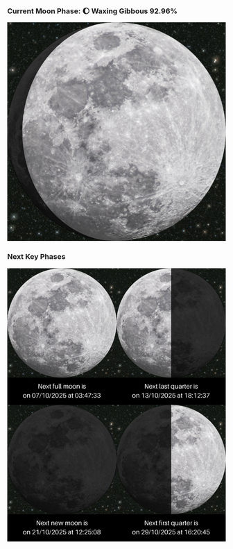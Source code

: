 ### Current Moon Phase: 🌔 Waxing Gibbous 92.96%
![Moon Phase](moonphase.png)
### Next Key Phases
![Gallery](gallery.png)